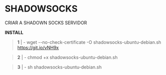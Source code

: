 # SHADOWSOCKS
CRIAR A SHADOWN SOCKS SERVIDOR



**INSTALL**
> **1** | - wget --no-check-certificate -O shadowsocks-ubuntu-debian.sh https://git.io/vNH9x

> **2** | - chmod +x shadowsocks-ubuntu-debian.sh

> **3** | -  sh shadowsocks-ubuntu-debian.sh
